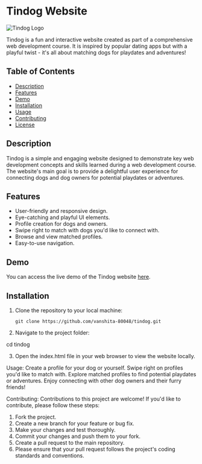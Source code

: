 # Tindog Website

![Tindog Logo](images/tindog-logo.png)

Tindog is a fun and interactive website created as part of a comprehensive web development course. It is inspired by popular dating apps but with a playful twist - it's all about matching dogs for playdates and adventures!

## Table of Contents

- [Description](#description)
- [Features](#features)
- [Demo](#demo)
- [Installation](#installation)
- [Usage](#usage)
- [Contributing](#contributing)
- [License](#license)

## Description

Tindog is a simple and engaging website designed to demonstrate key web development concepts and skills learned during a web development course. The website's main goal is to provide a delightful user experience for connecting dogs and dog owners for potential playdates or adventures.

## Features

- User-friendly and responsive design.
- Eye-catching and playful UI elements.
- Profile creation for dogs and owners.
- Swipe right to match with dogs you'd like to connect with.
- Browse and view matched profiles.
- Easy-to-use navigation.

## Demo

You can access the live demo of the Tindog website [here]( https://vanshita-80048.github.io/Tindog/).

## Installation

1. Clone the repository to your local machine:

   ```shell
   git clone https://github.com/vanshita-80048/tindog.git
2. Navigate to the project folder:

cd tindog

3. Open the index.html file in your web browser to view the website locally.

Usage:
Create a profile for your dog or yourself.
Swipe right on profiles you'd like to match with.
Explore matched profiles to find potential playdates or adventures.
Enjoy connecting with other dog owners and their furry friends!


Contributing:
Contributions to this project are welcome! If you'd like to contribute, please follow these steps:


1. Fork the project.
2. Create a new branch for your feature or bug fix.
3. Make your changes and test thoroughly.
4. Commit your changes and push them to your fork.
5. Create a pull request to the main repository.
6. Please ensure that your pull request follows the project's coding standards and conventions.



